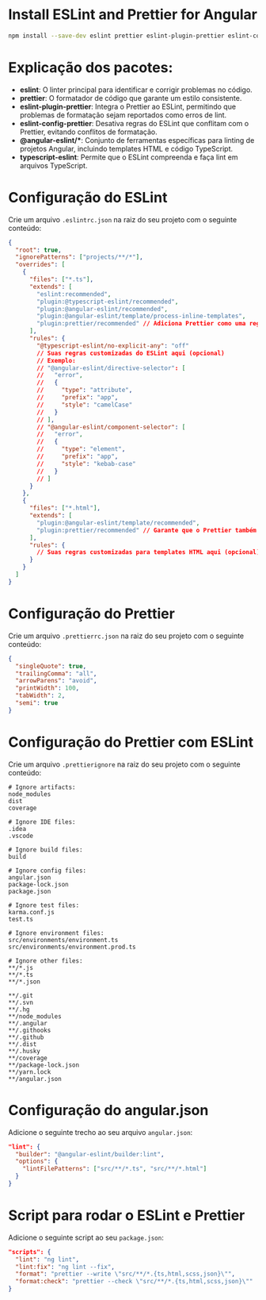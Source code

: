# Install ESLint and Prettier for Angular

```bash
npm install --save-dev eslint prettier eslint-plugin-prettier eslint-config-prettier @angular-eslint/builder @angular-eslint/eslint-plugin @angular-eslint/eslint-plugin-template @angular-eslint/template-parser typescript-eslint
```

# Explicação dos pacotes:

- **eslint**: O linter principal para identificar e corrigir problemas no código.
- **prettier**: O formatador de código que garante um estilo consistente.
- **eslint-plugin-prettier**: Integra o Prettier ao ESLint, permitindo que problemas de formatação sejam reportados como erros de lint.
- **eslint-config-prettier**: Desativa regras do ESLint que conflitam com o Prettier, evitando conflitos de formatação.
- **@angular-eslint/\***: Conjunto de ferramentas específicas para linting de projetos Angular, incluindo templates HTML e código TypeScript.
- **typescript-eslint**: Permite que o ESLint compreenda e faça lint em arquivos TypeScript.

# Configuração do ESLint

Crie um arquivo `.eslintrc.json` na raiz do seu projeto com o seguinte conteúdo:

```json
{
  "root": true,
  "ignorePatterns": ["projects/**/*"],
  "overrides": [
    {
      "files": ["*.ts"],
      "extends": [
        "eslint:recommended",
        "plugin:@typescript-eslint/recommended",
        "plugin:@angular-eslint/recommended",
        "plugin:@angular-eslint/template/process-inline-templates",
        "plugin:prettier/recommended" // Adiciona Prettier como uma regra ESLint e desabilita conflitos
      ],
      "rules": {
        "@typescript-eslint/no-explicit-any": "off"
        // Suas regras customizadas do ESLint aqui (opcional)
        // Exemplo:
        // "@angular-eslint/directive-selector": [
        //   "error",
        //   {
        //     "type": "attribute",
        //     "prefix": "app",
        //     "style": "camelCase"
        //   }
        // ],
        // "@angular-eslint/component-selector": [
        //   "error",
        //   {
        //     "type": "element",
        //     "prefix": "app",
        //     "style": "kebab-case"
        //   }
        // ]
      }
    },
    {
      "files": ["*.html"],
      "extends": [
        "plugin:@angular-eslint/template/recommended",
        "plugin:prettier/recommended" // Garante que o Prettier também formate HTML
      ],
      "rules": {
        // Suas regras customizadas para templates HTML aqui (opcional)
      }
    }
  ]
}
```

# Configuração do Prettier

Crie um arquivo `.prettierrc.json` na raiz do seu projeto com o seguinte conteúdo:

```json
{
  "singleQuote": true,
  "trailingComma": "all",
  "arrowParens": "avoid",
  "printWidth": 100,
  "tabWidth": 2,
  "semi": true
}
```

# Configuração do Prettier com ESLint

Crie um arquivo `.prettierignore` na raiz do seu projeto com o seguinte conteúdo:

```prettierignore
# Ignore artifacts:
node_modules
dist
coverage

# Ignore IDE files:
.idea
.vscode

# Ignore build files:
build

# Ignore config files:
angular.json
package-lock.json
package.json

# Ignore test files:
karma.conf.js
test.ts

# Ignore environment files:
src/environments/environment.ts
src/environments/environment.prod.ts

# Ignore other files:
**/*.js
**/*.ts
**/*.json

**/.git
**/.svn
**/.hg
**/node_modules
**/.angular
**/.githooks
**/.github
**/.dist
**/.husky
**/coverage
**/package-lock.json
**/yarn.lock
**/angular.json
```

# Configuração do angular.json

Adicione o seguinte trecho ao seu arquivo `angular.json`:

```json
"lint": {
  "builder": "@angular-eslint/builder:lint",
  "options": {
    "lintFilePatterns": ["src/**/*.ts", "src/**/*.html"]
  }
}
```

# Script para rodar o ESLint e Prettier

Adicione o seguinte script ao seu `package.json`:

```json
"scripts": {
  "lint": "ng lint",
  "lint:fix": "ng lint --fix",
  "format": "prettier --write \"src/**/*.{ts,html,scss,json}\"",
  "format:check": "prettier --check \"src/**/*.{ts,html,scss,json}\""
}
```
